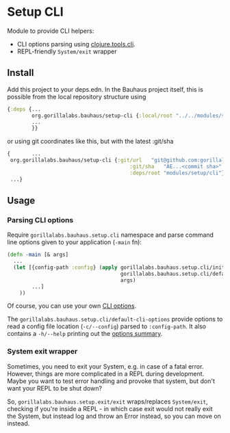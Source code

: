 # Setup CLI

Module to provide CLI helpers:

* CLI options parsing using [clojure.tools.cli](https://github.com/clojure/tools.cli).
* REPL-friendly `System/exit` wrapper 

## Install

Add this project to your deps.edn. In the Bauhaus project itself, this is possible from the local repository structure using

```clojure
{:deps {...
        org.gorillalabs.bauhaus/setup-cli {:local/root "../../modules/setup/cli"}
        ...
        }}
```

or using git coordinates like this, but with the latest :git/sha

```clojure
{       ...
 org.gorillalabs.bauhaus/setup-cli {:git/url   "git@github.com:gorillalabs/bauhaus.git"
                                        :git/sha   "AE...<commit sha>"
                                        :deps/root "modules/setup/cli"}
 ...}
```

## Usage

### Parsing CLI options

Require `gorillalabs.bauhaus.setup.cli` namespace and parse command line options given to your application (`-main` fn):

```clojure
(defn -main [& args]
  ...
  (let [{config-path :config} (apply gorillalabs.bauhaus.setup.cli/init
                                     gorillalabs.bauhaus.setup.cli/default-cli-options
                                     args)
        ...]
    ))
```

Of course, you can use your own [CLI options](https://github.com/clojure/tools.cli/blob/master/README.md).

The `gorillalabs.bauhaus.setup.cli/default-cli-options` provide options to read a config file location (`-c/--config`) parsed to `:config-path`. It also contains a `-h/--help` printing out the [options summary](https://github.com/clojure/tools.cli/blob/master/README.md#options-summary).


### System exit wrapper

Sometimes, you need to exit your System, e.g. in case of a fatal error. However,
things are more complicated in a REPL during development. Maybe you want to test
error handling and provoke that system, but don't want your REPL to be shut down?

So, `gorillalabs.bauhaus.setup.exit/exit` wraps/replaces `System/exit`, checking if you're inside a REPL - in which case exit would not really exit the System, but instead log and throw an Error instead, so you can move on instead.